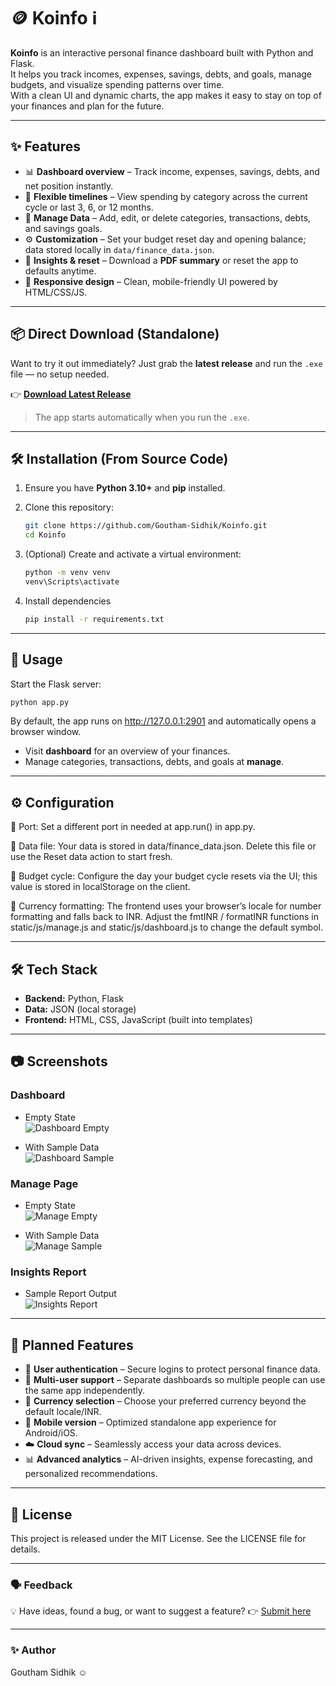 # 🪙 Koinfo ℹ️

**Koinfo** is an interactive personal finance dashboard built with Python and Flask.  
It helps you track incomes, expenses, savings, debts, and goals, manage budgets, and visualize spending patterns over time.  
With a clean UI and dynamic charts, the app makes it easy to stay on top of your finances and plan for the future.

---

## ✨ Features

- 📊 **Dashboard overview** – Track income, expenses, savings, debts, and net position instantly.  
- 🔄 **Flexible timelines** – View spending by category across the current cycle or last 3, 6, or 12 months.  
- 📝 **Manage Data** – Add, edit, or delete categories, transactions, debts, and savings goals.  
- ⚙️ **Customization** – Set your budget reset day and opening balance; data stored locally in `data/finance_data.json`.  
- 📑 **Insights & reset** – Download a **PDF summary** or reset the app to defaults anytime.  
- 📱 **Responsive design** – Clean, mobile-friendly UI powered by HTML/CSS/JS.  


---

## 📦 Direct Download (Standalone)

Want to try it out immediately? Just grab the **latest release** and run the `.exe` file — no setup needed.

👉 [**Download Latest Release**](https://github.com/Goutham-Sidhik/Koinfo/releases/latest)

> The app starts automatically when you run the `.exe`.

---

## 🛠️ Installation (From Source Code)

1. Ensure you have **Python 3.10+** and **pip** installed.  
2. Clone this repository:
   ```bash
   git clone https://github.com/Goutham-Sidhik/Koinfo.git
   cd Koinfo
   ```
3. (Optional) Create and activate a virtual environment:
   ```bash
   python -m venv venv
   venv\Scripts\activate
   ```

4. Install dependencies  
   ```bash
   pip install -r requirements.txt
   ```
---

## 🚀 Usage

   Start the Flask server:
   ```bash
   python app.py
   ```
By default, the app runs on http://127.0.0.1:2901 and automatically opens a browser window.
   - Visit **dashboard** for an overview of your finances.
   - Manage categories, transactions, debts, and goals at **manage**.

---

## ⚙️ Configuration

🔌 Port: Set a different port in needed at app.run() in app.py.

📂 Data file: Your data is stored in data/finance_data.json. Delete this file or use the Reset data action to start fresh.

📅 Budget cycle: Configure the day your budget cycle resets via the UI; this value is stored in localStorage on the client.

💱 Currency formatting: The frontend uses your browser’s locale for number formatting and falls back to INR.
Adjust the fmtINR / formatINR functions in static/js/manage.js and static/js/dashboard.js to change the default symbol.

---

## 🛠️ Tech Stack

- **Backend:** Python, Flask
- **Data:** JSON (local storage)
- **Frontend:** HTML, CSS, JavaScript (built into templates)

---

## 📷 Screenshots

### Dashboard  
- Empty State  
![Dashboard Empty](preview/dashboard-empty.png)  

- With Sample Data  
![Dashboard Sample](preview/dashboard-sample.png)  

### Manage Page  
- Empty State  
![Manage Empty](preview/manage-empty.png)  

- With Sample Data  
![Manage Sample](preview/manage-sample.png)  

### Insights Report  
- Sample Report Output  
![Insights Report](preview/insights-report-sample.png) 

---

## 📌 Planned Features

- 🔐 **User authentication** – Secure logins to protect personal finance data.  
- 👥 **Multi-user support** – Separate dashboards so multiple people can use the same app independently.  
- 💱 **Currency selection** – Choose your preferred currency beyond the default locale/INR.  
- 📱 **Mobile version** – Optimized standalone app experience for Android/iOS.  
- ☁️ **Cloud sync** – Seamlessly access your data across devices.  
- 📊 **Advanced analytics** – AI-driven insights, expense forecasting, and personalized recommendations.  

---

## 📜 License

This project is released under the MIT License. See the LICENSE file for details.

---

### 🗣️ Feedback  
 
💡 Have ideas, found a bug, or want to suggest a feature? 👉 [Submit here](https://forms.gle/BuNuWwk2CH3NVPou8)

---

### ✨ Author

Goutham Sidhik ☺️